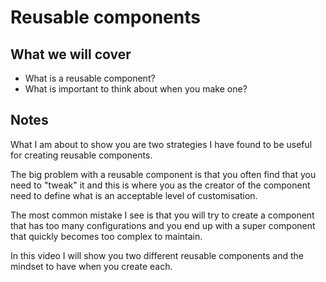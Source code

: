 # Reusable components

## What we will cover

* What is a reusable component?
* What is important to think about when you make one?

## Notes

What I am about to show you are two strategies I have found
to be useful for creating reusable components.

The big problem with a reusable component is that you often
find that you need to "tweak" it and this is where you as
the creator of the component need to define what is an
acceptable level of customisation.

The most common mistake I see is that you will try to create
a component that has too many configurations and you end up
with a super component that quickly becomes too complex to maintain.

In this video I will show you two different reusable components and
the mindset to have when you create each.
